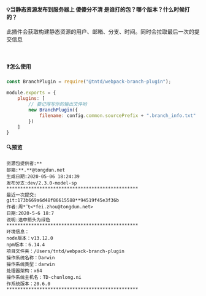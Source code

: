 #### 💡当静态资源发布到服务器上 傻傻分不清 是谁打的包？哪个版本？什么时候打的？
此插件会获取构建静态资源的用户、邮箱、分支、时间。同时会拉取最后一次的提交信息

<br/>

#### ❓怎么使用
```javascript
const BranchPlugin = require("@tntd/webpack-branch-plugin");

module.exports = {
    plugins: [
        // 要记得写你的输出文件哟
        new BranchPlugin({
			filename: config.common.sourcePrefix + ".branch_info.txt"
		})
    ]
}
```

#### 🔍预览
```javascipt
资源包提供者:**
邮箱:**.**@tongdun.net
生成日期:2020-05-06 18:24:39
发布分支:dev/2.3.0-model-sp
************************************************
最近一次提交:
git:173b669a6d48f86615588**94519f45e3f36b
作者:周*飞<*fei.zhou@tongdun.net>
日期:2020-5-6 18:7
说明:选中箭头为绿色
************************************************
环境信息：
node版本：v13.12.0
npm版本：6.14.4
项目文件夹：/Users/tntd/webpack-branch-plugin
操作系统名称：Darwin
操作系统类型：darwin
处理器架构：x64
操作系统主机名：TD-chunlong.ni
作系统版本：20.6.0
************************************************
```

